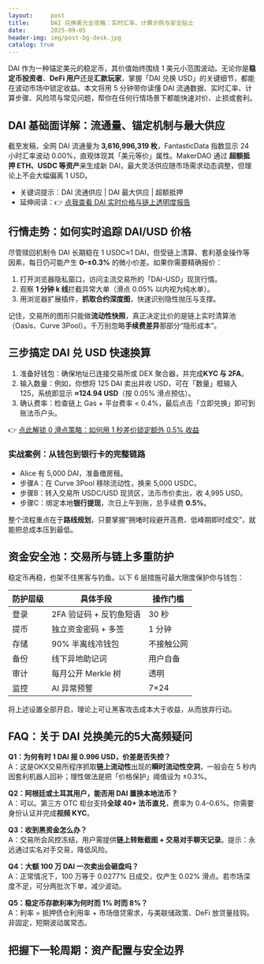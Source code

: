 ```yaml
---
layout:     post
title:      DAI 兑换美元全攻略：实时汇率、计算示例与安全贴士
date:       2025-09-05
header-img: img/post-bg-desk.jpg
catalog: true
---
```


DAI 作为一种锚定美元的稳定币，其价值始终围绕 1 美元小范围波动。无论你是**稳定币投资者**、**DeFi 用户**还是**汇款玩家**，掌握「DAI 兑换 USD」的关键细节，都能在波动市场中锁定收益。本文将用 5 分钟带你读懂 DAI 流通数据、实时汇率、计算步骤、风险项与常见问题，帮你在任何行情场景下都能快速对价、止损或套利。

## DAI 基础面详解：流通量、锚定机制与最大供应

截至发稿，全网 DAI 流通量为 **3,616,996,319 枚**，FantasticData 指数显示 24 小时汇率波动 0.00%，直观体现其「美元等价」属性。MakerDAO 通过 **超额抵押 ETH、USDC 等资产**来生成新 DAI，最大灵活供应随市场需求动态调整，但理论上不会大幅偏离 1 USD。

- 关键词提示：DAI 流通供应 | DAI 最大供应 | 超额抵押
- 延伸阅读：👉 [点我查看 DAI 实时价格与链上透明度报告](https://okxdog.com/)

## 行情走势：如何实时追踪 DAI/USD 价格

尽管赎回机制令 DAI 长期稳在 1 USDC≈1 DAI，但受链上清算、套利基金操作等因素，每日仍可能产生 **0–±0.3%** 的微小价差。如果你需要精确报价：

1. 打开浏览器隐私窗口，访问主流交易所的「DAI-USD」现货行情。
2. 观察 **1 分钟 k 线**拦截异常大单（滑点 0.05% 以内视为纯水单）。
3. 用浏览器扩展插件，**抓取合约深度图**，快速识别隐性抛压与支撑。

记住，交易所的图形只能做**流动性快照**，真正决定比价的是链上实时清算池（Oasis、Curve 3Pool）。千万别忽略**手续费差异**那部分“隐形成本”。

## 三步搞定 DAI 兑 USD 快速换算

1. 准备好钱包：确保地址已连接交易所或 DEX 聚合器，并完成**KYC 与 2FA**。
2. 输入数量：例如，你想将 125 DAI 卖出并收 USD，可在「数量」框输入 125，系统即显示 **≈124.94 USD**（按 0.05% 滑点预估）。
3. 确认费率：检查链上 Gas + 平台费率 < 0.4%，最后点击「立即兑换」即可到账法币户头。

👉 [点此解锁 0 滑点策略：如何用 1 秒差价锁定额外 0.5% 收益](https://okxdog.com/)

### 实战案例：从钱包到银行卡的完整链路
- Alice 有 5,000 DAI，准备缴房租。
- 步骤A：在 Curve 3Pool 移除流动性，换来 5,000 USDC。
- 步骤B：转入交易所 USDC/USD 现货区，法币市价卖出，收 4,995 USD。
- 步骤C：绑定本地**银行提现**，次日上午到账，总手续费 **0.5%**。

整个流程重点在于**路线规划**，只要掌握“拥堵时段避开高费、低峰期即时成交”，就能把总成本压到最低。

## 资金安全池：交易所与链上多重防护

稳定币再稳，也架不住黑客与钓鱼。以下 6 层措施可最大限度保护你与钱包：

| 防护层级 | 具体手段 | 操作门槛 |
| -------- | -------- | -------- |
| 登录 | 2FA 验证码 + 反钓鱼短语 | 30 秒 |
| 提币 | 独立资金密码 + 多签 | 1 分钟 |
| 存储 | 90% 半离线冷钱包 | 不接触公网 |
| 备份 | 线下异地助记词 | 用户自备 |
| 审计 | 每月公开 Merkle 树 | 透明 |
| 监控 | AI 异常预警 | 7×24 |

将上述设置全部开启，理论上可让黑客攻击成本大于收益，从而放弃行动。

## FAQ：关于 DAI 兑换美元的5大高频疑问

**Q1：为何有时 1 DAI 报 0.996 USD，价差是否失控？**  
A：这是OKX交易所程序抓取**链上流动性**出现的**瞬时流动性空洞**，一般会在 5 秒内因套利机器人回补；理性做法是把「价格保护」阈值设为 ±0.3%。

**Q2：阿根廷或土耳其用户，能否用 DAI 置换本地法币？**  
A：可以。第三方 OTC 柜台支持**全球 40+ 法币直兑**，费率为 0.4–0.6%。你需要身份认证并完成**视频 KYC**。

**Q3：收到黑资金怎么办？**  
A：交易所会风控冻结，用户需提供**链上转账截图 + 交易对手聊天记录**。提示：永远通过实名对手交易，降低风险。

**Q4：大额 100 万 DAI 一次卖出会砸盘吗？**  
A：正常情况下，100 万等于 0.0277% 日成交，仅产生 0.02% 滑点。若市场深度不足，可分两批次下单，减少波动。

**Q5：稳定币存款利率为何时而 1% 时而 8%？**  
A：利率 = 抵押债仓利用率 + 市场借贷需求，与美联储政策、DeFi 放贷量挂钩。非固定，短期波动属常态。

## 把握下一轮周期：资产配置与安全边界